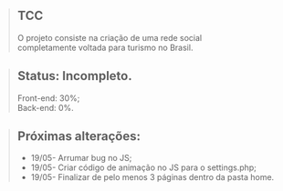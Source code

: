 > ## TCC
> O projeto consiste na criação de uma rede social <br> completamente voltada para turismo no Brasil.

> ## Status: Incompleto.
> Front-end: 30%;<br>Back-end: 0%.

> ## Próximas alterações:
> + 19/05- Arrumar bug no JS;
> + 19/05- Criar código de animação no JS para o settings.php;
> + 19/05- Finalizar de pelo menos 3 páginas dentro da pasta home.
